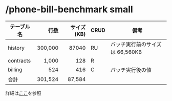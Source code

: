 # /phone-bill-benchmark small

| テーブル名 | 行数       | サイズ(KB) | CRUD | 備考                               |
|------------|-----------:|-----------:|------|------------------------------------|
| history    | 300,000    | 87040      | RU   | バッチ実行前のサイズは 66,560KB    |
| contracts  | 1,000      | 128        | R    |                                    |
| billing    | 524        | 416        | C    | バッチ実行後の値                   |
| 合計       | 301,524    | 87,584     |      |                                    |

詳細は[ここ](https://github.com/project-tsurugi/phone-bill-benchmark/blob/master/scripts/data_size.md)を参照
